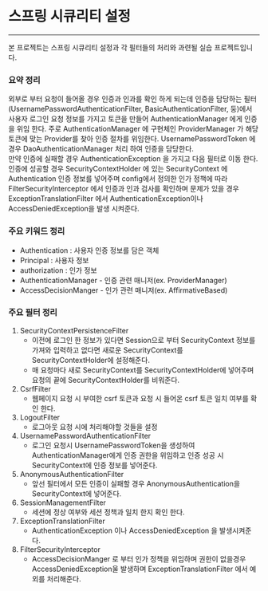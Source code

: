 # 스프링 시큐리티 설정

 ---
본 프로젝트는 스프링  시큐리티 설정과 각 필터들의 처리와 과련될 실습 프로젝트입니다.


### 요약 정리
외부로 부터 요청이 들어올 경우 인증과 인과를 확인 하게 되는데 인증을 담당하는 필터(UsernamePasswordAuthenticationFilter, BasicAuthenticationFilter, 둥)에서
사용자 로그인 요청 정보를 가지고 토큰을 만들어 AuthenticationManager 에게 인증을 위임 한다. 주로 AuthenticationManager 에 구현체인 ProviderManager 가 해당 토큰에 맞는
Provider를 찾아 인증 절차를 위임한다. UsernamePasswordToken 에 경우 DaoAuthenticationManager 처리 하여 인증을 담당한다.  
만약 인증에 실패할 경우 AuthenticationException 을 가지고 다음 필터로 이동 한다.
인증에 성공할 경우 SecurityContextHolder 에 있는 SecurityContext 에 Authentication 인증 정보를 넣어주며 config에서 정의한 인가 정책에 따라
FilterSecurityInterceptor 에서 인증과 인과 검사를 확인하며 문제가 있을 경우 ExceptionTranslationFilter 에서  AuthenticationException이나 AccessDeniedException을 발생 시켜준다. 

### 주요 키워드 정리
- Authentication : 사용자 인증 정보를 담은 객체  
- Principal :  사용자 정보
- authorization : 인가 정보
- AuthenticationManager - 인증 관련 매니저(ex. ProviderManager)
- AccessDecisionManger - 인가 관련 매니저(ex. AffirmativeBased)

### 주요 필터 정리

1. SecurityContextPersistenceFilter
    - 이전에 로그인 한 정보가 있다면 Session으로 부터 SecurityContext 정보를 가져와 입력하고 없다면 새로운 SecurityContext를 SecurityContextHolder에 설정해준다.
    - 매 요청마다 새로 SecurityContext를 SecurityContextHolder에 넣어주며 요청의 끝에 SecurityContextHolder를 비워준다.
2. CsrfFilter
   - 웹페이지 요청 시 부여한 csrf 토큰과 요청 시 들어온 csrf 토큰 일치 여부를 확인 한다.  
3. LogoutFilter
   - 로그아웃 요청 시에 처리해야할 것들을 설정 
4. UsernamePasswordAuthenticationFilter
   - 로그인 요청시 UsernamePasswordToken을 생성하여 AuthenticationManager에게 인증 권한을 위임하고 인증 성공 시 SecurityContext에 인증 정보를 넣어준다.
5. AnonymousAuthenticationFilter
   - 앞선 필터에서 모든 인증이 실패할 경우 AnonymousAuthentication을 SecurityContext에 넣어준다. 
6. SessionManagementFilter
   - 세션에 정상 여부와 세션 정책과 일치 한지 확인 한다. 
7. ExceptionTranslationFilter
   - AuthenticationException 이나 AccessDeniedException 을 발생시켜준다.
8. FilterSecurityInterceptor
   - AccessDecisionManger 로 부터 인가 정책을 위임하며 권한이 없을경우 AccessDeniedException울 발생하며 ExceptionTranslationFilter 에서 예외를 처리해준다.
